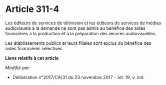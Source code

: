 # Article 311-4

Les éditeurs de services de télévision et les éditeurs de services de médias audiovisuels à la demande ne sont pas admis au
bénéfice des aides financières à la production et à la préparation des œuvres audiovisuelles.

Les établissements publics et leurs filiales sont exclus du bénéfice des aides financières sélectives.

**Liens relatifs à cet article**

_Modifié par_:

  - Délibération n°2017/CA/31 du 23 novembre 2017 - art. 19, v. init.
